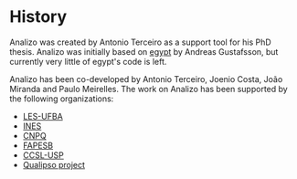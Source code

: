 # History

Analizo was created by Antonio Terceiro as a support tool for his PhD thesis.
Analizo was initially based on [egypt](http://www.gson.org/egypt/) by Andreas
Gustafsson, but currently very little of egypt's code is left.

Analizo has been co-developed by Antonio Terceiro, Joenio Costa, João Miranda
and Paulo Meirelles. The work on Analizo has been supported by the following
organizations:

   * [LES-UFBA](http://les.dcc.ufba.br/)
   * [INES](http://www.ines.org.br/)
   * [CNPQ](http://www.cnpq.br/)
   * [FAPESB](http://www.fapesb.ba.gov.br/)
   * [CCSL-USP](http://ccsl.ime.usp.br/)
   * [Qualipso project](http://www.qualipso.org/)

